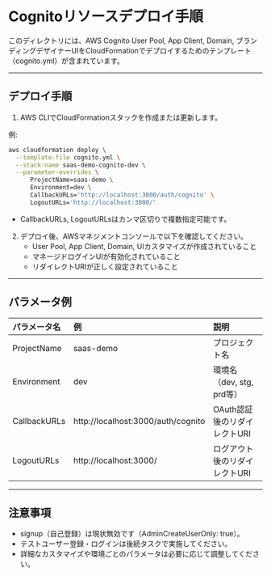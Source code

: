 # Cognitoリソースデプロイ手順

このディレクトリには、AWS Cognito User Pool, App Client, Domain, ブランディングデザイナーUIをCloudFormationでデプロイするためのテンプレート（cognito.yml）が含まれています。

---

## デプロイ手順

1. AWS CLIでCloudFormationスタックを作成または更新します。

例:
```sh
aws cloudformation deploy \
  --template-file cognito.yml \
  --stack-name saas-demo-cognito-dev \
  --parameter-overrides \
      ProjectName=saas-demo \
      Environment=dev \
      CallbackURLs='http://localhost:3000/auth/cognito' \
      LogoutURLs='http://localhost:3000/'
```

- CallbackURLs, LogoutURLsはカンマ区切りで複数指定可能です。

2. デプロイ後、AWSマネジメントコンソールで以下を確認してください。
   - User Pool, App Client, Domain, UIカスタマイズが作成されていること
   - マネージドログインUIが有効化されていること
   - リダイレクトURIが正しく設定されていること

---

## パラメータ例

| パラメータ名   | 例                                    | 説明                       |
|:--------------|:--------------------------------------|:---------------------------|
| ProjectName   | saas-demo                             | プロジェクト名             |
| Environment   | dev                                   | 環境名（dev, stg, prd等）  |
| CallbackURLs  | http://localhost:3000/auth/cognito    | OAuth認証後のリダイレクトURI |
| LogoutURLs    | http://localhost:3000/                | ログアウト後のリダイレクトURI |

---

## 注意事項

- signup（自己登録）は現状無効です（AdminCreateUserOnly: true）。
- テストユーザー登録・ログインは後続タスクで実施してください。
- 詳細なカスタマイズや環境ごとのパラメータは必要に応じて調整してください。
